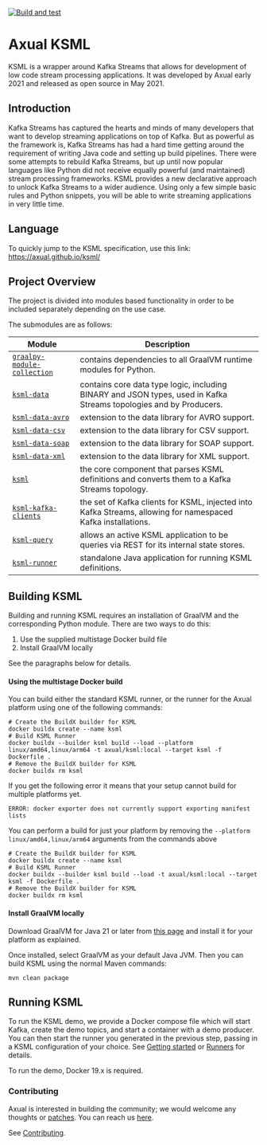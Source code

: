 [![Build and test](https://github.com/axual/ksml/actions/workflows/build-and-test.yml/badge.svg)](https://github.com/axual/ksml/actions/workflows/build-and-test.yml)

# Axual KSML

KSML is a wrapper around Kafka Streams that allows for development of low code stream processing applications. It was
developed by Axual early 2021 and released as open source in May 2021.

## Introduction

Kafka Streams has captured the hearts and minds of many developers that want to develop streaming applications on top of
Kafka. But as powerful as the framework is, Kafka Streams has had a hard time getting around the requirement of writing
Java code and setting up build pipelines. There were some attempts to rebuild Kafka Streams, but up until now popular
languages like Python did not receive equally powerful (and maintained) stream processing frameworks. KSML provides a
new declarative approach to unlock Kafka Streams to a wider audience. Using only a few simple basic rules and Python
snippets, you will be able to write streaming applications in very little time.

## Language

To quickly jump to the KSML specification, use this link: https://axual.github.io/ksml/

## Project Overview

The project is divided into modules based functionality in order to be included separately depending
on the use case.

The submodules are as follows:

| Module                                                    | Description                                                                                                        |
|-----------------------------------------------------------|--------------------------------------------------------------------------------------------------------------------|
| [`graalpy-module-collection`](graalpy-module-collection/) | contains dependencies to all GraalVM runtime modules for Python.                                                   |
| [`ksml-data`](ksml-data/)                                 | contains core data type logic, including BINARY and JSON types, used in Kafka Streams topologies and by Producers. |
| [`ksml-data-avro`](ksml-data-avro/)                       | extension to the data library for AVRO support.                                                                    |
| [`ksml-data-csv`](ksml-data-csv/)                         | extension to the data library for CSV support.                                                                     |
| [`ksml-data-soap`](ksml-data-soap/)                       | extension to the data library for SOAP support.                                                                    |
| [`ksml-data-xml`](ksml-data-xml/)                         | extension to the data library for XML support.                                                                     |
| [`ksml`](ksml/)                                           | the core component that parses KSML definitions and converts them to a Kafka Streams topology.                     |
| [`ksml-kafka-clients`](ksml-kafka-clients/)               | the set of Kafka clients for KSML, injected into Kafka Streams, allowing for namespaced Kafka installations.       |
| [`ksml-query`](ksml-query/)                               | allows an active KSML application to be queries via REST for its internal state stores.                            |
| [`ksml-runner`](ksml-runner/)                             | standalone Java application for running KSML definitions.                                                          |

## Building KSML

Building and running KSML requires an installation of GraalVM and the corresponding Python module.
There are two ways to do this:

1. Use the supplied multistage Docker build file
2. Install GraalVM locally

See the paragraphs below for details.

#### Using the multistage Docker build

You can build either the standard KSML runner, or the runner for the Axual platform using one of the following commands:

    # Create the BuildX builder for KSML 
    docker buildx create --name ksml
    # Build KSML Runner
    docker buildx --builder ksml build --load --platform linux/amd64,linux/arm64 -t axual/ksml:local --target ksml -f Dockerfile .
    # Remove the BuildX builder for KSML
    docker buildx rm ksml

If you get the following error it means that your setup cannot build for multiple platforms yet.

    ERROR: docker exporter does not currently support exporting manifest lists

You can perform a build for just your platform by removing the `--platform linux/amd64,linux/arm64` arguments from the
commands above

    # Create the BuildX builder for KSML 
    docker buildx create --name ksml
    # Build KSML Runner
    docker buildx --builder ksml build --load -t axual/ksml:local --target ksml -f Dockerfile .
    # Remove the BuildX builder for KSML
    docker buildx rm ksml

#### Install GraalVM locally

Download GraalVM for Java 21 or later from [this page](https://www.graalvm.org/downloads/) and install it for your
platform as explained.

Once installed, select GraalVM as your default Java JVM. Then you can build KSML using the normal
Maven commands:

```mvn clean package```

## Running KSML

To run the KSML demo, we provide a Docker compose file which will start Kafka, create the demo topics, and start a
container
with a demo producer. You can then start the runner you generated in the previous step, passing in a KSML configuration
of your choice.
See [Getting started](docs/getting-started.md) or [Runners](docs/runners.md) for details.

To run the demo, Docker 19.x is required.

### Contributing ###

Axual is interested in building the community; we would welcome any thoughts or
[patches](https://github.com/Axual/ksml/issues).
You can reach us [here](https://axual.com/contact/).

See [Contributing](https://github.com/Axual/ksml/blob/main/CONTRIBUTING.md).

